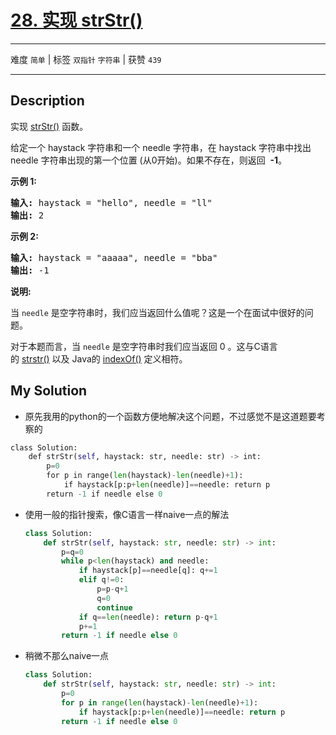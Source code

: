 # [28. 实现 strStr()](https://leetcode-cn.com/problems/implement-strstr/)

---

难度 `简单` | 标签 `双指针` `字符串`  | 获赞 `439`

---

## Description

<p>实现&nbsp;<a href="https://baike.baidu.com/item/strstr/811469">strStr()</a>&nbsp;函数。</p>
<p>给定一个&nbsp;haystack 字符串和一个 needle 字符串，在 haystack 字符串中找出 needle 字符串出现的第一个位置 (从0开始)。如果不存在，则返回&nbsp; <strong>-1</strong>。</p>
<p><strong>示例 1:</strong></p>
<pre><strong>输入:</strong> haystack = "hello", needle = "ll"
<strong>输出:</strong> 2
</pre>

<p><strong>示例 2:</strong></p>
<pre><strong>输入:</strong> haystack = "aaaaa", needle = "bba"
<strong>输出:</strong> -1
</pre>

<p><strong>说明:</strong></p>
<p>当&nbsp;<code>needle</code>&nbsp;是空字符串时，我们应当返回什么值呢？这是一个在面试中很好的问题。</p>
<p>对于本题而言，当&nbsp;<code>needle</code>&nbsp;是空字符串时我们应当返回 0 。这与C语言的&nbsp;<a href="https://baike.baidu.com/item/strstr/811469">strstr()</a>&nbsp;以及 Java的&nbsp;<a href="https://docs.oracle.com/javase/7/docs/api/java/lang/String.html#indexOf(java.lang.String)">indexOf()</a>&nbsp;定义相符。</p>

## My Solution

- 原先我用的python的一个函数方便地解决这个问题，不过感觉不是这道题要考察的

```python
class Solution:
    def strStr(self, haystack: str, needle: str) -> int:
        p=0
        for p in range(len(haystack)-len(needle)+1):
            if haystack[p:p+len(needle)]==needle: return p
        return -1 if needle else 0
```

- 使用一般的指针搜索，像C语言一样naive一点的解法

  ```python
  class Solution:
      def strStr(self, haystack: str, needle: str) -> int:
          p=q=0
          while p<len(haystack) and needle:
              if haystack[p]==needle[q]: q+=1
              elif q!=0:
                  p=p-q+1
                  q=0
                  continue
              if q==len(needle): return p-q+1
              p+=1
          return -1 if needle else 0
  ```

- 稍微不那么naive一点

  ```python
  class Solution:
      def strStr(self, haystack: str, needle: str) -> int:
          p=0
          for p in range(len(haystack)-len(needle)+1):
              if haystack[p:p+len(needle)]==needle: return p
          return -1 if needle else 0
  ```

### 